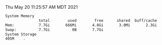 Thu May 20 11:25:57 AM MDT 2021
```bash
System Memory
               total        used        free      shared  buff/cache   available
Mem:           7.7Gi       666Mi       4.8Gi       3.0Mi       2.3Gi       6.7Gi
Swap:          7.7Gi          0B       7.7Gi
System Storage
405M	.
```
```bash

